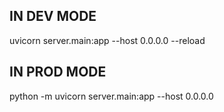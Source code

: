 ## IN DEV MODE
uvicorn server.main:app --host 0.0.0.0 --reload

## IN PROD MODE
python -m uvicorn server.main:app --host 0.0.0.0